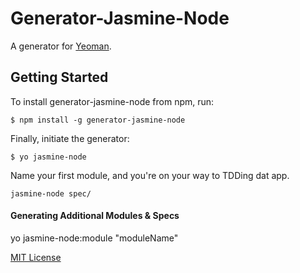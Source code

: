 # Generator-Jasmine-Node

A generator for [Yeoman](http://yeoman.io).

## Getting Started

To install generator-jasmine-node from npm, run:

```
$ npm install -g generator-jasmine-node
```

Finally, initiate the generator:

```
$ yo jasmine-node
```

Name your first module, and you're on your way to TDDing dat app.

```
jasmine-node spec/
```

#### Generating Additional Modules & Specs

yo jasmine-node:module "moduleName"

[MIT License](http://en.wikipedia.org/wiki/MIT_License)

